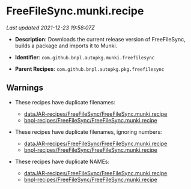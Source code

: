 # FreeFileSync.munki.recipe

_Last updated 2021-12-23 19:58:07Z_

- **Description**: Downloads the current release version of FreeFileSync, builds a package and imports it to Munki.

- **Identifier**: `com.github.bnpl.autopkg.munki.freefilesync`

- **Parent Recipes**: `com.github.bnpl.autopkg.pkg.freefilesync`

## Warnings

- These recipes have duplicate filenames:
    - [dataJAR-recipes/FreeFileSync/FreeFileSync.munki.recipe](/autopkg-dupe-tracker/dataJAR-recipes/FreeFileSync/FreeFileSync.munki.recipe)
    - [bnpl-recipes/FreeFileSync/FreeFileSync.munki.recipe](/autopkg-dupe-tracker/bnpl-recipes/FreeFileSync/FreeFileSync.munki.recipe)

- These recipes have duplicate filenames, ignoring numbers:
    - [dataJAR-recipes/FreeFileSync/FreeFileSync.munki.recipe](/autopkg-dupe-tracker/dataJAR-recipes/FreeFileSync/FreeFileSync.munki.recipe)
    - [bnpl-recipes/FreeFileSync/FreeFileSync.munki.recipe](/autopkg-dupe-tracker/bnpl-recipes/FreeFileSync/FreeFileSync.munki.recipe)

- These recipes have duplicate NAMEs:
    - [dataJAR-recipes/FreeFileSync/FreeFileSync.munki.recipe](/autopkg-dupe-tracker/dataJAR-recipes/FreeFileSync/FreeFileSync.munki.recipe)
    - [bnpl-recipes/FreeFileSync/FreeFileSync.munki.recipe](/autopkg-dupe-tracker/bnpl-recipes/FreeFileSync/FreeFileSync.munki.recipe)